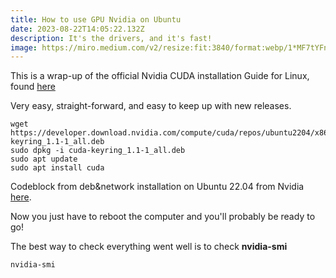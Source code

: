 ```yaml
---
title: How to use GPU Nvidia on Ubuntu
date: 2023-08-22T14:05:22.132Z
description: It's the drivers, and it's fast!
image: https://miro.medium.com/v2/resize:fit:3840/format:webp/1*MF7tYFn-m846_z-p3vBWxQ.png
---
```

T﻿his is a wrap-up of the official Nvidia CUDA installation Guide for Linux, found [here](https://docs.nvidia.com/cuda/cuda-installation-guide-linux/index.html)

V﻿ery easy, straight-forward, and easy to keep up with new releases.

```shell
wget https://developer.download.nvidia.com/compute/cuda/repos/ubuntu2204/x86_64/cuda-keyring_1.1-1_all.deb
sudo dpkg -i cuda-keyring_1.1-1_all.deb
sudo apt update
sudo apt install cuda
```

C﻿odeblock from deb&network installation on Ubuntu 22.04 from Nvidia [here](https://developer.nvidia.com/cuda-downloads?target_os=Linux&target_arch=x86_64&Distribution=Ubuntu&target_version=22.04&target_type=deb_network).



N﻿ow you just have to reboot the computer and you'll probably be ready to go!

T﻿he best way to check everything went well is to check **nvidia-smi**



```shell
nvidia-smi
```